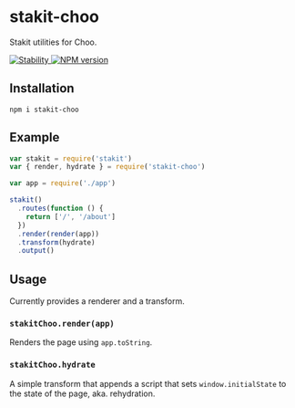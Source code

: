 # stakit-choo
Stakit utilities for Choo.

<a href="https://nodejs.org/api/documentation.html#documentation_stability_index">
  <img src="https://img.shields.io/badge/stability-experimental-orange.svg?style=flat-square" alt="Stability"/>
</a>
<a href="https://www.npmjs.com/package/stakit-choo">
  <img src="https://img.shields.io/npm/v/stakit-choo.svg?style=flat-square" alt="NPM version"/>
</a>

## Installation
```
npm i stakit-choo
```

## Example
```javascript
var stakit = require('stakit')
var { render, hydrate } = require('stakit-choo')

var app = require('./app')

stakit()
  .routes(function () {
    return ['/', '/about']
  })
  .render(render(app))
  .transform(hydrate)
  .output()
```

## Usage
Currently provides a renderer and a transform.

### `stakitChoo.render(app)`
Renders the page using `app.toString`.

### `stakitChoo.hydrate`
A simple transform that appends a script that sets `window.initialState` to the state of the page, aka. rehydration.
